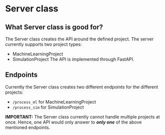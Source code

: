 # Server class

## What Server class is good for?

The Server class creates the API around the defined project. The server currently supports two project types:

* MachineLearningProject
* SimulationProject The API is implemented through FastAPI.

## Endpoints

Currently the Server class creates two different endpoints for the different projects:

* `/process_ml` for MachineLearningProject
* `/process_sim` for SimulationProject

**IMPORTANT:** The Server class currently cannot handle multiple projects at once. Hence, one API would only answer
to **_only one_** of the above mentioned endpoints.
